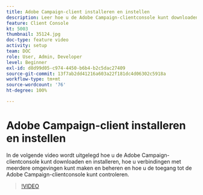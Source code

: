 ```yaml
---
title: Adobe Campaign-client installeren en instellen
description: Leer hoe u de Adobe Campaign-clientconsole kunt downloaden en installeren, hoe u verbindingen met meerdere omgevingen kunt maken en beheren en hoe u de toegang tot de Adobe Campaign-clientconsole kunt controleren.
feature: Client Console
kt: 5003
thumbnail: 35124.jpg
doc-type: feature video
activity: setup
team: DOC
role: User, Admin, Developer
level: Beginner
exl-id: d8d99d05-c974-4450-b6b4-b2c5dac27409
source-git-commit: 13f7ab2dd41216a603a22f181dc4d06302c5918a
workflow-type: tm+mt
source-wordcount: '76'
ht-degree: 100%

---
```


# Adobe Campaign-client installeren en instellen

In de volgende video wordt uitgelegd hoe u de Adobe Campaign-clientconsole kunt downloaden en installeren, hoe u verbindingen met meerdere omgevingen kunt maken en beheren en hoe u de toegang tot de Adobe Campaign-clientconsole kunt controleren.

>[!VIDEO](https://video.tv.adobe.com/v/35124?quality=12&learn=on)
